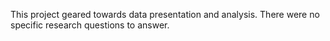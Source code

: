 This project geared towards data presentation and analysis. There were no specific research questions to answer. 
